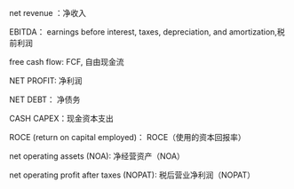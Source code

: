 
net revenue ：净收入

EBITDA： earnings before interest, taxes, depreciation, and amortization,税前利润

free cash flow: FCF, 自由现金流

NET PROFIT: 净利润

NET DEBT： 净债务

CASH CAPEX：现金资本支出

ROCE (return on capital employed)： ROCE（使用的资本回报率）

net operating assets (NOA): 净经营资产（NOA）

net operating profit after taxes (NOPAT): 税后营业净利润（NOPAT）

